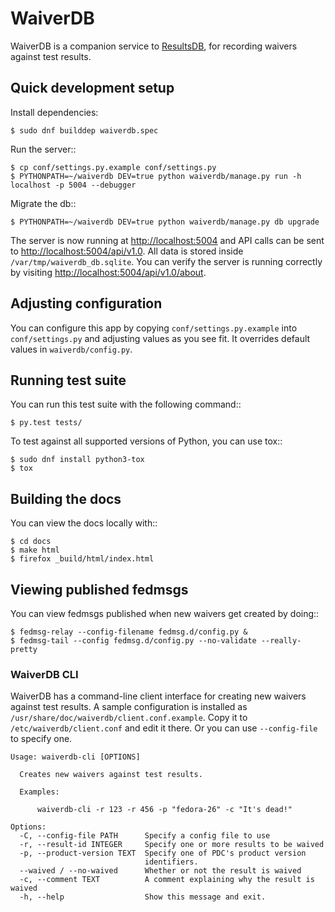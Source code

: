 # WaiverDB

WaiverDB is a companion service to
[ResultsDB](https://pagure.io/taskotron/resultsdb), for recording waivers
against test results.

## Quick development setup

Install dependencies:

    $ sudo dnf builddep waiverdb.spec

Run the server::

    $ cp conf/settings.py.example conf/settings.py
    $ PYTHONPATH=~/waiverdb DEV=true python waiverdb/manage.py run -h localhost -p 5004 --debugger

Migrate the db::

    $ PYTHONPATH=~/waiverdb DEV=true python waiverdb/manage.py db upgrade

The server is now running at <http://localhost:5004> and API calls can be sent to
<http://localhost:5004/api/v1.0>. All data is stored inside `/var/tmp/waiverdb_db.sqlite`.
You can verify the server is running correctly by visiting <http://localhost:5004/api/v1.0/about>.


## Adjusting configuration

You can configure this app by copying `conf/settings.py.example` into
`conf/settings.py` and adjusting values as you see fit. It overrides default
values in `waiverdb/config.py`.

## Running test suite

You can run this test suite with the following command::

    $ py.test tests/

To test against all supported versions of Python, you can use tox::

    $ sudo dnf install python3-tox
    $ tox

## Building the docs

You can view the docs locally with::

    $ cd docs
    $ make html
    $ firefox _build/html/index.html

## Viewing published fedmsgs

You can view fedmsgs published when new waivers get created by doing::

    $ fedmsg-relay --config-filename fedmsg.d/config.py &
    $ fedmsg-tail --config fedmsg.d/config.py --no-validate --really-pretty

### WaiverDB CLI
WaiverDB has a command-line client interface for creating new waivers against test
results. A sample configuration is installed as ``/usr/share/doc/waiverdb/client.conf.example``.
Copy it to ``/etc/waiverdb/client.conf`` and edit it there. Or you can use ``--config-file``
to specify one.
```
Usage: waiverdb-cli [OPTIONS]

  Creates new waivers against test results.

  Examples:

      waiverdb-cli -r 123 -r 456 -p "fedora-26" -c "It's dead!"

Options:
  -C, --config-file PATH      Specify a config file to use
  -r, --result-id INTEGER     Specify one or more results to be waived
  -p, --product-version TEXT  Specify one of PDC's product version
                              identifiers.
  --waived / --no-waived      Whether or not the result is waived
  -c, --comment TEXT          A comment explaining why the result is waived
  -h, --help                  Show this message and exit.
```
